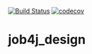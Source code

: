 [![Build Status](https://travis-ci.org/dmitryjob4j/job4j_design.svg?branch=master)](https://travis-ci.org/dmitryjob4j/job4j_design)
[![codecov](https://codecov.io/gh/dmitryjob4j/job4j_design/branch/master/graph/badge.svg)](https://codecov.io/gh/dmitryjob4j/job4j_design)

# job4j_design